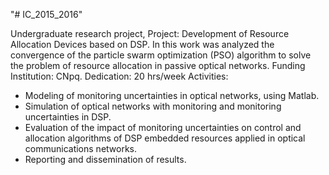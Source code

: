 "# IC_2015_2016" 

Undergraduate research project,
Project: Development of Resource Allocation Devices based on DSP.
In this work was analyzed the convergence of the particle swarm optimization (PSO) algorithm to solve the problem of resource allocation in passive optical networks.
Funding Institution: CNpq.
Dedication: 20 hrs/week
Activities:
- Modeling of monitoring uncertainties in optical networks, using Matlab.
- Simulation of optical networks with monitoring and monitoring uncertainties in DSP.
- Evaluation of the impact of monitoring uncertainties on control and allocation algorithms of DSP embedded resources applied in optical communications networks.
- Reporting and dissemination of results.
